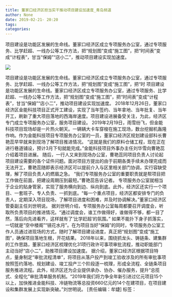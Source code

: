 ```yaml
---
title: 董家口经济区担当实干推动项目建设加速度_青岛频道
author: None
date: 2019-02-21- 20:20
tags: 
categories: 
---
```

项目建设是功能区发展的生命线。董家口经济区成立专项服务办公室，通过专项服务、比学赶超、一线办公等工作方法，把“规划图”变成“施工图”，把“时间表”变成“计程表”，甘当“保姆”“店小二”，推动项目建设实现加速度。
<!-- more -->
                
<img align="center" border="0" src="http://p2.ifengimg.com/a/2016/0810/204c433878d5cf9size1_w16_h16.png" />
                
            
项目建设是功能区发展的生命线。董家口经济区成立专项服务办公室，通过专项服务、比学赶超、一线办公等工作方法，把“规划图”变成“施工图”，把“时
项目建设是功能区发展的生命线。董家口经济区成立专项服务办公室，通过专项服务、比学赶超、一线办公等工作方法，把“规划图”变成“施工图”，把“时间表”变成“计程表”，甘当“保姆”“店小二”，推动项目建设实现加速度。
2018年12月26日，董家口经济区金能科技项目正式开工建设，实现了当年签约、当年拿地、当年批复、当年开工，刷新了重大项目落地的西海岸速度。项目建设进展备受关注，为此，经济区专门成立专项服务办公室，服务项目建设。
2019年2月19日，雨雪纷飞，但金能科技项目现场却是一片热火朝天。一辆辆大卡车穿梭在施工现场，数台挖掘机轰隆作响。作为金能科技项目专项服务办公室的一员，董家口经济区规划建设部科长曹艳蕊早早就来到现场了解项目推进情况。
“这就是我们的原料仓储工程，现在正在进行巷道铺设，预计3月下旬就能完成。”金能科技项目外事办主任刘华雪向曹艳蕊介绍着项目进展。
随后，一行人又来到现场办公室，曹艳蕊同项目负责人讨论起项目建设需要的各个证件问题。面对项目方提出的由于前期各类手续未办理完成而无法开工，曹艳蕊随即表示经济区可以提前介入与区里相关部门协调，实行容缺受理，解了项目负责人的燃眉之急。
“我们专项服务办公室的重要职责就是帮项目把工作做在前面，把建设周期压到最短。”曹艳蕊告诉记者。
专项服务办公室就相当于企业的贴身管家，实现了服务横向到边、纵向到底。此外，经济区还实行一个项目、一套班子、专人负责、一抓到底。“每一个重点项目，经济区都安排专门的负责人，定期深入项目现场，了解项目进度和困难，并及时协调解决。”董家口经济区管委副主任刘世明说。
据刘世明介绍，专项服务办公室每周都要召开调度会，听取所负责项目的推进情况。“通过调度会，谁工作做得好，谁做得不够，都一目了然，落后向先进看齐，这样就有了‘比学赶超’的氛围。”
如果不能扑下身子抓落实，一切就是“空中楼阁”“镜花水月”。在为项目当好“保姆”的同时，专项服务办公室工作人员通过进现场的方式，随时了解项目建设进度，真正把“规划图”变成“施工图”，确保项目落地生根，开花结果。
2018年以来，围绕抓龙头、铸链条、建集群的工作思路，董家口经济区梳理优化31项行政许可事项审批流程，推动职能部门主动当好“店小二”，助推项目建设加速度。
据介绍，董家口经济区根据项目特点，量身制定“审批流程清单”，将项目从落户投产到竣工验收涉及的所有审批事项按照签约落地、规划建设、竣工投产三个阶段逐一梳理，形成全流程、全链条项目服务推进流程。此外，经济区还为企业提供承办、协办、催办服务，提升“总揽式、全程化”审批清单服务机制。“2019年我们将力争全年新引进过亿元项目15个以上，加快推进金能科技、冷链物流等总投资660亿元的14个在建项目，在项目建设和集群发展上实现新突破。”刘世明说。
[责任编辑：牟婕]
标签：
 
             
